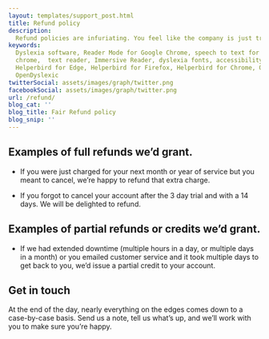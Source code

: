 ```yaml
---
layout: templates/support_post.html
title: Refund policy
description:
  Refund policies are infuriating. You feel like the company is just trying to rip you off. We never want our customers to feel that way, so our refund ...
keywords:
  Dyslexia software, Reader Mode for Google Chrome, speech to text for chrome, Text to speech for
  chrome,  text reader, Immersive Reader, dyslexia fonts, accessibility software, dyslexia software,
  Helperbird for Edge, Helperbird for Firefox, Helperbird for Chrome, Opendyslexic for Chrome,
  OpenDyslexic
twitterSocial: assets/images/graph/twitter.png
facebookSocial: assets/images/graph/twitter.png
url: /refund/
blog_cat: ''
blog_title: Fair Refund policy
blog_snip: ''
---
```


## Examples of full refunds we’d grant.
- If you were just charged for your next month or year of service but you meant to cancel, we’re happy to refund that extra charge.

- If you forgot to cancel your account after the 3 day trial and with a 14 days. We will be delighted to refund.

## Examples of partial refunds or credits we’d grant.

- If we had extended downtime (multiple hours in a day, or multiple days in a month) or you emailed customer service and it took multiple days to get back to you, we’d issue a partial credit to your account.


## Get in touch
At the end of the day, nearly everything on the edges comes down to a case-by-case basis. Send us a note, tell us what’s up, and we’ll work with you to make sure you’re happy.
